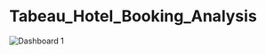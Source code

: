 # Tabeau_Hotel_Booking_Analysis

![Dashboard 1](https://github.com/Dheeraj-Patel98/Tabeau_Hotel_Booking_Analysis/assets/120661987/f61d48bc-dca9-4e29-82be-d51c94a0cfa6)
